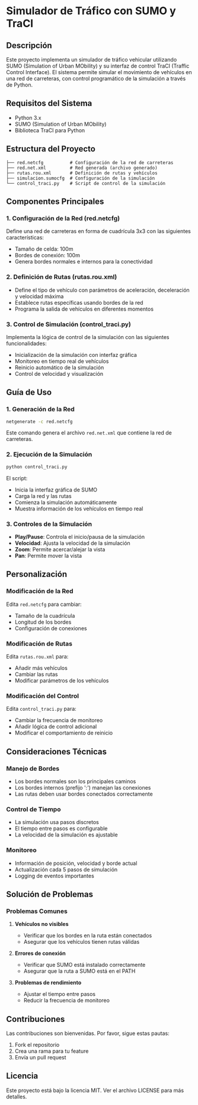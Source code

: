 # Simulador de Tráfico con SUMO y TraCI

## Descripción
Este proyecto implementa un simulador de tráfico vehicular utilizando SUMO (Simulation of Urban MObility) y su interfaz de control TraCI (Traffic Control Interface). El sistema permite simular el movimiento de vehículos en una red de carreteras, con control programático de la simulación a través de Python.

## Requisitos del Sistema
- Python 3.x
- SUMO (Simulation of Urban MObility)
- Biblioteca TraCI para Python

## Estructura del Proyecto
```
├── red.netcfg          # Configuración de la red de carreteras
├── red.net.xml         # Red generada (archivo generado)
├── rutas.rou.xml       # Definición de rutas y vehículos
├── simulacion.sumocfg  # Configuración de la simulación
└── control_traci.py    # Script de control de la simulación
```

## Componentes Principales

### 1. Configuración de la Red (red.netcfg)
Define una red de carreteras en forma de cuadrícula 3x3 con las siguientes características:
- Tamaño de celda: 100m
- Bordes de conexión: 100m
- Genera bordes normales e internos para la conectividad

### 2. Definición de Rutas (rutas.rou.xml)
- Define el tipo de vehículo con parámetros de aceleración, deceleración y velocidad máxima
- Establece rutas específicas usando bordes de la red
- Programa la salida de vehículos en diferentes momentos

### 3. Control de Simulación (control_traci.py)
Implementa la lógica de control de la simulación con las siguientes funcionalidades:
- Inicialización de la simulación con interfaz gráfica
- Monitoreo en tiempo real de vehículos
- Reinicio automático de la simulación
- Control de velocidad y visualización

## Guía de Uso

### 1. Generación de la Red
```bash
netgenerate -c red.netcfg
```
Este comando genera el archivo `red.net.xml` que contiene la red de carreteras.

### 2. Ejecución de la Simulación
```bash
python control_traci.py
```
El script:
- Inicia la interfaz gráfica de SUMO
- Carga la red y las rutas
- Comienza la simulación automáticamente
- Muestra información de los vehículos en tiempo real

### 3. Controles de la Simulación
- **Play/Pause**: Controla el inicio/pausa de la simulación
- **Velocidad**: Ajusta la velocidad de la simulación
- **Zoom**: Permite acercar/alejar la vista
- **Pan**: Permite mover la vista

## Personalización

### Modificación de la Red
Edita `red.netcfg` para cambiar:
- Tamaño de la cuadrícula
- Longitud de los bordes
- Configuración de conexiones

### Modificación de Rutas
Edita `rutas.rou.xml` para:
- Añadir más vehículos
- Cambiar las rutas
- Modificar parámetros de los vehículos

### Modificación del Control
Edita `control_traci.py` para:
- Cambiar la frecuencia de monitoreo
- Añadir lógica de control adicional
- Modificar el comportamiento de reinicio

## Consideraciones Técnicas

### Manejo de Bordes
- Los bordes normales son los principales caminos
- Los bordes internos (prefijo ':') manejan las conexiones
- Las rutas deben usar bordes conectados correctamente

### Control de Tiempo
- La simulación usa pasos discretos
- El tiempo entre pasos es configurable
- La velocidad de la simulación es ajustable

### Monitoreo
- Información de posición, velocidad y borde actual
- Actualización cada 5 pasos de simulación
- Logging de eventos importantes

## Solución de Problemas

### Problemas Comunes
1. **Vehículos no visibles**
   - Verificar que los bordes en la ruta están conectados
   - Asegurar que los vehículos tienen rutas válidas

2. **Errores de conexión**
   - Verificar que SUMO está instalado correctamente
   - Asegurar que la ruta a SUMO está en el PATH

3. **Problemas de rendimiento**
   - Ajustar el tiempo entre pasos
   - Reducir la frecuencia de monitoreo

## Contribuciones
Las contribuciones son bienvenidas. Por favor, sigue estas pautas:
1. Fork el repositorio
2. Crea una rama para tu feature
3. Envía un pull request

## Licencia
Este proyecto está bajo la licencia MIT. Ver el archivo LICENSE para más detalles. 
